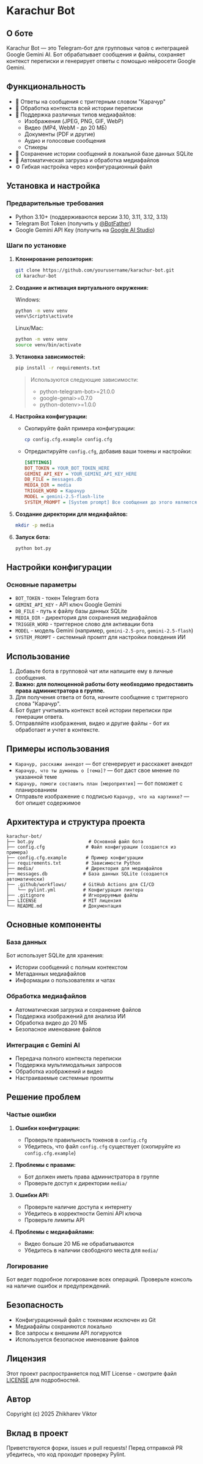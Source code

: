 # Karachur Bot

## О боте
Karachur Bot — это Telegram-бот для групповых чатов с интеграцией Google Gemini AI. Бот обрабатывает сообщения и файлы, сохраняет контекст переписки и генерирует ответы с помощью нейросети Google Gemini.

## Функциональность

- 🤖 Ответы на сообщения с триггерным словом "Карачур"
- 💭 Обработка контекста всей истории переписки
- 📸 Поддержка различных типов медиафайлов:
  - Изображения (JPEG, PNG, GIF, WebP)
  - Видео (MP4, WebM - до 20 МБ)
  - Документы (PDF и другие)
  - Аудио и голосовые сообщения
  - Стикеры
- 💾 Сохранение истории сообщений в локальной базе данных SQLite
- 🔄 Автоматическая загрузка и обработка медиафайлов
- ⚙️ Гибкая настройка через конфигурационный файл

## Установка и настройка

### Предварительные требования
- Python 3.10+ (поддерживаются версии 3.10, 3.11, 3.12, 3.13)
- Telegram Bot Token (получить у [@BotFather](https://t.me/BotFather))
- Google Gemini API Key (получить на [Google AI Studio](https://makersuite.google.com/))

### Шаги по установке

1. **Клонирование репозитория:**
   ```bash
   git clone https://github.com/yourusername/karachur-bot.git
   cd karachur-bot
   ```

2. **Создание и активация виртуального окружения:**

   Windows:
   ```bash
   python -m venv venv
   venv\Scripts\activate
   ```

   Linux/Mac:
   ```bash
   python -m venv venv
   source venv/bin/activate
   ```

3. **Установка зависимостей:**
   ```bash
   pip install -r requirements.txt
   ```
   > Используются следующие зависимости:
   > - python-telegram-bot>=21.0.0
   > - google-genai>=0.7.0
   > - python-dotenv>=1.0.0

4. **Настройка конфигурации:**
   - Скопируйте файл примера конфигурации:
     ```bash
     cp config.cfg.example config.cfg
     ```
   - Отредактируйте `config.cfg`, добавив ваши токены и настройки:
     ```ini
     [SETTINGS]
     BOT_TOKEN = YOUR_BOT_TOKEN_HERE
     GEMINI_API_KEY = YOUR_GEMINI_API_KEY_HERE
     DB_FILE = messages.db
     MEDIA_DIR = media
     TRIGGER_WORD = Карачур
     MODEL = gemini-2.5-flash-lite
     SYSTEM_PROMPT = [System prompt] Все сообщения до этого являются контекстом...
     ```

5. **Создание директории для медиафайлов:**
   ```bash
   mkdir -p media
   ```

6. **Запуск бота:**
   ```bash
   python bot.py
   ```

## Настройки конфигурации

### Основные параметры

- `BOT_TOKEN` - токен Telegram бота
- `GEMINI_API_KEY` - API ключ Google Gemini
- `DB_FILE` - путь к файлу базы данных SQLite
- `MEDIA_DIR` - директория для сохранения медиафайлов
- `TRIGGER_WORD` - триггерное слово для активации бота
- `MODEL` - модель Gemini (например, `gemini-2.5-pro`, `gemini-2.5-flash`)
- `SYSTEM_PROMPT` - системный промпт для настройки поведения ИИ

## Использование

1. Добавьте бота в групповой чат или напишите ему в личные сообщения.
2. **Важно: для полноценной работы боту необходимо предоставить права администратора в группе.**
3. Для получения ответа от бота, начните сообщение с триггерного слова "Карачур".
4. Бот будет учитывать контекст всей истории переписки при генерации ответа.
5. Отправляйте изображения, видео и другие файлы - бот их обработает и учтет в контексте.

## Примеры использования

- `Карачур, расскажи анекдот` — бот сгенерирует и расскажет анекдот
- `Карачур, что ты думаешь о [тема]?` — бот даст свое мнение по указанной теме
- `Карачур, помоги составить план [мероприятия]` — бот поможет с планированием
- Отправьте изображение с подписью `Карачур, что на картинке?` — бот опишет содержимое

## Архитектура и структура проекта

```
karachur-bot/
├── bot.py                    # Основной файл бота
├── config.cfg               # Файл конфигурации (создается из примера)
├── config.cfg.example       # Пример конфигурации
├── requirements.txt         # Зависимости Python
├── media/                   # Директория для медиафайлов
├── messages.db             # База данных SQLite (создается автоматически)
├── .github/workflows/      # GitHub Actions для CI/CD
│   └── pylint.yml          # Конфигурация линтера
├── .gitignore              # Игнорируемые файлы
├── LICENSE                 # MIT лицензия
└── README.md               # Документация
```

## Основные компоненты

### База данных
Бот использует SQLite для хранения:
- Истории сообщений с полным контекстом
- Метаданных медиафайлов
- Информации о пользователях и чатах

### Обработка медиафайлов
- Автоматическая загрузка и сохранение файлов
- Поддержка изображений для анализа ИИ
- Обработка видео до 20 МБ
- Безопасное именование файлов

### Интеграция с Gemini AI
- Передача полного контекста переписки
- Поддержка мультимодальных запросов
- Обработка изображений и видео
- Настраиваемые системные промпты

## Решение проблем

### Частые ошибки

1. **Ошибки конфигурации:**
   - Проверьте правильность токенов в `config.cfg`
   - Убедитесь, что файл `config.cfg` существует (скопируйте из `config.cfg.example`)

2. **Проблемы с правами:**
   - Бот должен иметь права администратора в группе
   - Проверьте доступ к директории `media/`

3. **Ошибки API:**
   - Проверьте наличие доступа к интернету
   - Убедитесь в корректности Gemini API ключа
   - Проверьте лимиты API

4. **Проблемы с медиафайлами:**
   - Видео больше 20 МБ не обрабатываются
   - Убедитесь в наличии свободного места для `media/`

### Логирование

Бот ведет подробное логирование всех операций. Проверьте консоль на наличие ошибок и предупреждений.

## Безопасность

- Конфигурационный файл с токенами исключен из Git
- Медиафайлы сохраняются локально
- Все запросы к внешним API логируются
- Используется безопасное именование файлов

## Лицензия

Этот проект распространяется под MIT License - смотрите файл [LICENSE](LICENSE) для подробностей.

## Автор

Copyright (c) 2025 Zhikharev Viktor

## Вклад в проект

Приветствуются форки, issues и pull requests! Перед отправкой PR убедитесь, что код проходит проверку Pylint.
